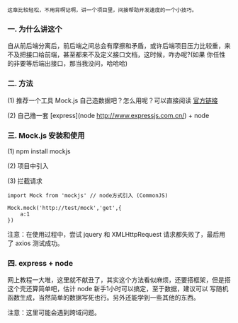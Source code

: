 
    这章比较轻松，不用背啊记啊，讲一个项目里，间接帮助开发速度的一个小技巧。

### 一. 为什么讲这个

 自从前后端分离后，前后端之间总会有摩擦和矛盾，或许后端项目压力比较重，来不及把接口给前端，甚至都来不及定义接口文档，这时候，咋办呢?(如果
 你任性的非要等后端出接口，那当我没问，哈哈哈)

### 二. 方法

 (1) 推荐一个工具 Mock.js 自己造数据吧？怎么用呢？可以直接阅读 [官方链接](http://mockjs.com/)

 (2) 自己撸一套 [express](node http://www.expressjs.com.cn/) + node

### 三. Mock.js 安装和使用

 (1) npm install mockjs

 (2) 项目中引入

 (3) 拦截请求

 ```
 import Mock from 'mockjs' // node方式引入 (CommonJS)

 Mock.mock('http://test/mock','get',{
     a:1
 })
 ```
 注意：在使用过程中，尝试 jquery 和 XMLHttpRequest 请求都失败了，最后用了 axios 测试成功。

### 四. express + node

 网上教程一大堆，这里就不献丑了，其实这个方法看似麻烦，还要搭框架，但是搭这个壳还算简单吧，估计 node 新手1小时可以搞定，至于数据，建议可以
 写随机函数生成，当然简单的数据写死也行。另外还能学到一些其他的东西。

 注意：这里可能会遇到跨域问题。
